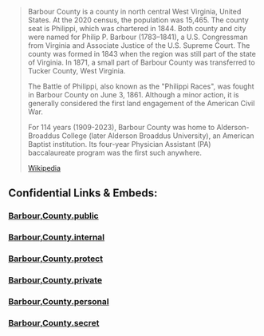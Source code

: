 
> Barbour County is a county in north central West Virginia, United States. 
> At the 2020 census, the population was 15,465. 
> The county seat is Philippi, which was chartered in 1844. 
> Both county and city were named for Philip P. Barbour (1783–1841), 
> a U.S. Congressman from Virginia and Associate Justice of the U.S. Supreme Court. 
> The county was formed in 1843 when the region was still part of the state of Virginia. 
> In 1871, a small part of Barbour County was transferred to Tucker County, West Virginia.
>
> The Battle of Philippi, also known as the "Philippi Races", 
> was fought in Barbour County on June 3, 1861. 
> Although a minor action, 
> it is generally considered the first land engagement of the American Civil War.
>
> For 114 years (1909-2023), Barbour County was home to Alderson-Broaddus College 
> (later Alderson Broaddus University), an American Baptist institution. 
> Its four-year Physician Assistant (PA) baccalaureate program was the first such anywhere.
>
> [Wikipedia](https://en.wikipedia.org/wiki/Barbour%20County,%20West%20Virginia)




## Confidential Links & Embeds: 

### [Barbour,County.public](/_public/\Earth\Continent\America~North\USA\USA~Central\Alabama\counties~AlabamaBarbour,County.public.md) 

### [Barbour,County.internal](/_internal/\Earth\Continent\America~North\USA\USA~Central\Alabama\counties~AlabamaBarbour,County.internal.md) 

### [Barbour,County.protect](/_protect/\Earth\Continent\America~North\USA\USA~Central\Alabama\counties~AlabamaBarbour,County.protect.md) 

### [Barbour,County.private](/_private/\Earth\Continent\America~North\USA\USA~Central\Alabama\counties~AlabamaBarbour,County.private.md) 

### [Barbour,County.personal](/_personal/\Earth\Continent\America~North\USA\USA~Central\Alabama\counties~AlabamaBarbour,County.personal.md) 

### [Barbour,County.secret](/_secret/\Earth\Continent\America~North\USA\USA~Central\Alabama\counties~AlabamaBarbour,County.secret.md)

